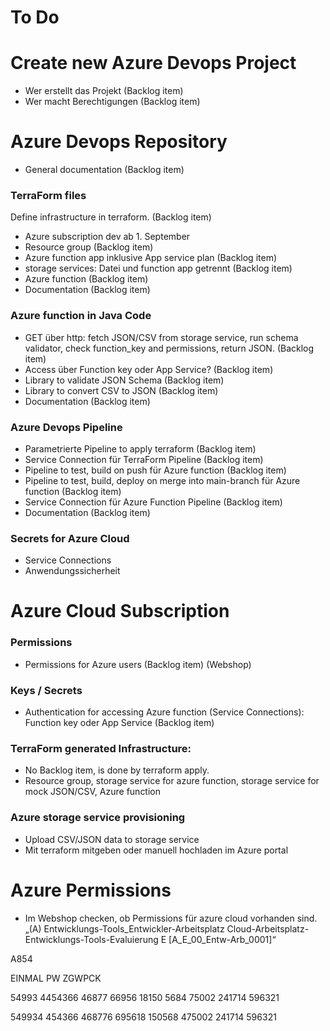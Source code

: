 # To Do

# Create new Azure Devops Project

- Wer erstellt das Projekt (Backlog item)
- Wer macht Berechtigungen (Backlog item)

# Azure Devops Repository

- General documentation (Backlog item)

### TerraForm files

Define infrastructure in terraform. (Backlog item)

- Azure subscription dev ab 1. September
- Resource group (Backlog item)
- Azure function app inklusive App service plan (Backlog item)
- storage services: Datei und function app getrennt (Backlog item)
- Azure function (Backlog item)
- Documentation (Backlog item)

### Azure function in Java Code

- GET über http: fetch JSON/CSV from storage service, run schema validator, check function_key and permissions, return JSON. (Backlog item)
- Access über Function key oder App Service? (Backlog item)
- Library to validate JSON Schema (Backlog item)
- Library to convert CSV to JSON (Backlog item)
- Documentation (Backlog item)

### Azure Devops Pipeline

- Parametrierte Pipeline to apply terraform (Backlog item)
- Service Connection für TerraForm Pipeline (Backlog item)
- Pipeline to test, build on push für Azure function (Backlog item)
- Pipeline to test, build, deploy on merge into main-branch für Azure function (Backlog item)
- Service Connection für Azure Function Pipeline (Backlog item)
- Documentation (Backlog item)

### Secrets for Azure Cloud

- Service Connections
- Anwendungssicherheit

# Azure Cloud Subscription

### Permissions

- Permissions for Azure users (Backlog item) (Webshop)

### Keys / Secrets

- Authentication for accessing Azure function (Service Connections): Function key oder App Service (Backlog item)

### TerraForm generated Infrastructure:

- No Backlog item, is done by terraform apply.
- Resource group, storage service for azure function, storage service for mock JSON/CSV, Azure function

### Azure storage service provisioning

- Upload CSV/JSON data to storage service
- Mit terraform mitgeben oder manuell hochladen im Azure portal

# Azure Permissions

- Im Webshop checken, ob Permissions für azure cloud vorhanden sind.
  „(A) Entwicklungs-Tools_Entwickler-Arbeitsplatz Cloud-Arbeitsplatz-Entwicklungs-Tools-Evaluierung E [A_E_00_Entw-Arb_0001]“

A854

EINMAL PW
ZGWPCK

54993 4454366 46877 66956 18150 5684 75002 241714 596321

549934 454366 468776 695618 150568 475002 241714 596321
